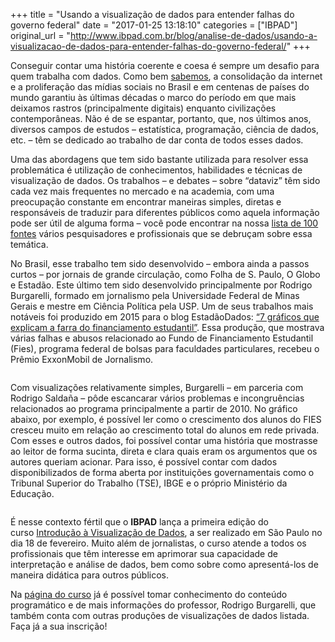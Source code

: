 +++
title = "Usando a visualização de dados para entender falhas do governo federal"
date = "2017-01-25 13:18:10"
categories = ["IBPAD"]
original_url = "http://www.ibpad.com.br/blog/analise-de-dados/usando-a-visualizacao-de-dados-para-entender-falhas-do-governo-federal/"
+++

<p>
Conseguir contar uma história coerente e coesa é sempre um desafio para
quem trabalha com dados. Como
bem <a href="http://www.ibpad.com.br/blog/comunicacao-digital/jornalismo-de-dados-conceitos-historico-problematicas-e-aplicacoes/">sabemos</a>, a
consolidação da internet e a proliferação das mídias sociais no Brasil e
em centenas de países do mundo garantiu às últimas décadas o marco do
período em que mais deixamos rastros (principalmente digitais) enquanto
civilizações contemporâneas. Não é de se espantar, portanto, que, nos
últimos anos, diversos campos de estudos – estatística, programação,
ciência de dados, etc. – têm se dedicado ao trabalho de dar conta de
todos esses dados.
</p>
<p>
Uma das abordagens que tem sido bastante utilizada para resolver essa
problemática é utilização de conhecimentos, habilidades e técnicas de
visualização de dados. Os trabalhos – e debates – sobre “dataviz” têm
sido cada vez mais frequentes no mercado e na academia, com uma
preocupação constante em encontrar maneiras simples, diretas e
responsáveis de traduzir para diferentes públicos como aquela informação
pode ser útil de alguma forma – você pode encontrar na nossa
<a href="http://www.ibpad.com.br/publicacoes/whitepapers/100-fontes-sobre-monitoramento-e-pesquisa-em-midias-sociais/">lista
de 100 fontes</a> vários pesquisadores e profissionais que se debruçam
sobre essa temática.
</p>
<p>
No Brasil, esse trabalho tem sido desenvolvido – embora ainda a passos
curtos – por jornais de grande circulação, como Folha de S. Paulo, O
Globo e Estadão. Este último tem sido desenvolvido principalmente por
Rodrigo Burgarelli, formado em jornalismo pela Universidade Federal de
Minas Gerais e mestre em Ciência Política pela USP. Um de seus trabalhos
mais notáveis foi produzido em 2015 para o blog EstadãoDados:
<a href="http://blog.estadaodados.com/fies/">“7 gráficos que explicam a
farra do financiamento estudantil”</a>. Essa produção, que mostrava
várias falhas e abusos relacionado ao Fundo de Financiamento Estudantil
(Fies), programa federal de bolsas para faculdades particulares, recebeu
o Prêmio ExxonMobil de Jornalismo.
</p>
<p>
<a href="http://blog.estadaodados.com/fies/"><img class="aligncenter size-full wp-image-3823" src="https://i2.wp.com/www.ibpad.com.br/wp-content/uploads/2017/01/fies-1.png?w=833%20833w,%20https://i2.wp.com/www.ibpad.com.br/wp-content/uploads/2017/01/fies-1.png?resize=260%2C189%20260w,%20https://i2.wp.com/www.ibpad.com.br/wp-content/uploads/2017/01/fies-1.png?resize=768%2C560%20768w,%20https://i2.wp.com/www.ibpad.com.br/wp-content/uploads/2017/01/fies-1.png?resize=100%2C73%20100w" alt="" srcset="https://i2.wp.com/www.ibpad.com.br/wp-content/uploads/2017/01/fies-1.png?w=833 833w, https://i2.wp.com/www.ibpad.com.br/wp-content/uploads/2017/01/fies-1.png?resize=260%2C189 260w, https://i2.wp.com/www.ibpad.com.br/wp-content/uploads/2017/01/fies-1.png?resize=768%2C560 768w, https://i2.wp.com/www.ibpad.com.br/wp-content/uploads/2017/01/fies-1.png?resize=100%2C73 100w"></a>
</p>
<p>
Com visualizações relativamente simples, Burgarelli – em parceria com
Rodrigo Saldaña – pôde escancarar vários problemas e incongruências
relacionados ao programa principalmente a partir de 2010. No gráfico
abaixo, por exemplo, é possível ler como o crescimento dos alunos do
FIES cresceu muito em relação ao crescimento total do alunos em rede
privada. Com esses e outros dados, foi possível contar uma história que
mostrasse ao leitor de forma sucinta, direta e clara quais eram os
argumentos que os autores queriam acionar. Para isso, é possível contar
com dados disponibilizados de forma aberta por instituições
governamentais como o Tribunal Superior do Trabalho (TSE), IBGE e o
próprio Ministério da Educação.
</p>
<p>
<a href="http://blog.estadaodados.com/fies/"><img class="aligncenter size-full wp-image-3824" src="https://i1.wp.com/www.ibpad.com.br/wp-content/uploads/2017/01/fies-2.png?w=843%20843w,%20https://i1.wp.com/www.ibpad.com.br/wp-content/uploads/2017/01/fies-2.png?resize=260%2C197%20260w,%20https://i1.wp.com/www.ibpad.com.br/wp-content/uploads/2017/01/fies-2.png?resize=768%2C581%20768w,%20https://i1.wp.com/www.ibpad.com.br/wp-content/uploads/2017/01/fies-2.png?resize=100%2C76%20100w" alt="" srcset="https://i1.wp.com/www.ibpad.com.br/wp-content/uploads/2017/01/fies-2.png?w=843 843w, https://i1.wp.com/www.ibpad.com.br/wp-content/uploads/2017/01/fies-2.png?resize=260%2C197 260w, https://i1.wp.com/www.ibpad.com.br/wp-content/uploads/2017/01/fies-2.png?resize=768%2C581 768w, https://i1.wp.com/www.ibpad.com.br/wp-content/uploads/2017/01/fies-2.png?resize=100%2C76 100w"></a>
</p>
<p>
<a href="http://www.ibpad.com.br/cursos/introducao-visualizacao-de-dados-sp/"><img class="size-medium wp-image-3747 alignleft" src="https://i0.wp.com/www.ibpad.com.br/wp-content/uploads/2017/01/vis.jpg?resize=260%2C276%20260w,%20https://i0.wp.com/www.ibpad.com.br/wp-content/uploads/2017/01/vis.jpg?resize=768%2C815%20768w,%20https://i0.wp.com/www.ibpad.com.br/wp-content/uploads/2017/01/vis.jpg?resize=965%2C1024%20965w,%20https://i0.wp.com/www.ibpad.com.br/wp-content/uploads/2017/01/vis.jpg?resize=94%2C100%2094w,%20https://i0.wp.com/www.ibpad.com.br/wp-content/uploads/2017/01/vis.jpg?w=1112%201112w" alt="" srcset="https://i0.wp.com/www.ibpad.com.br/wp-content/uploads/2017/01/vis.jpg?resize=260%2C276 260w, https://i0.wp.com/www.ibpad.com.br/wp-content/uploads/2017/01/vis.jpg?resize=768%2C815 768w, https://i0.wp.com/www.ibpad.com.br/wp-content/uploads/2017/01/vis.jpg?resize=965%2C1024 965w, https://i0.wp.com/www.ibpad.com.br/wp-content/uploads/2017/01/vis.jpg?resize=94%2C100 94w, https://i0.wp.com/www.ibpad.com.br/wp-content/uploads/2017/01/vis.jpg?w=1112 1112w"></a>É
nesse contexto fértil que o <strong>IBPAD</strong> lança a primeira
edição do
curso <a href="http://www.ibpad.com.br/cursos/introducao-visualizacao-de-dados-sp/">Introdução
à Visualização de Dados</a>, a ser realizado em São Paulo no dia 18 de
fevereiro. Muito além de jornalistas, o curso atende a todos os
profissionais que têm interesse em aprimorar sua capacidade de
interpretação e análise de dados, bem como sobre como apresentá-los de
maneira didática para outros públicos.
</p>
<p>
Na
<a href="http://www.ibpad.com.br/cursos/introducao-visualizacao-de-dados-sp/">página
do curso</a> já é possível tomar conhecimento do conteúdo programático e
de mais informações do professor, Rodrigo Burgarelli, que também conta
com outras produções de visualizações de dados listada. Faça já a sua
inscrição!
</p>

